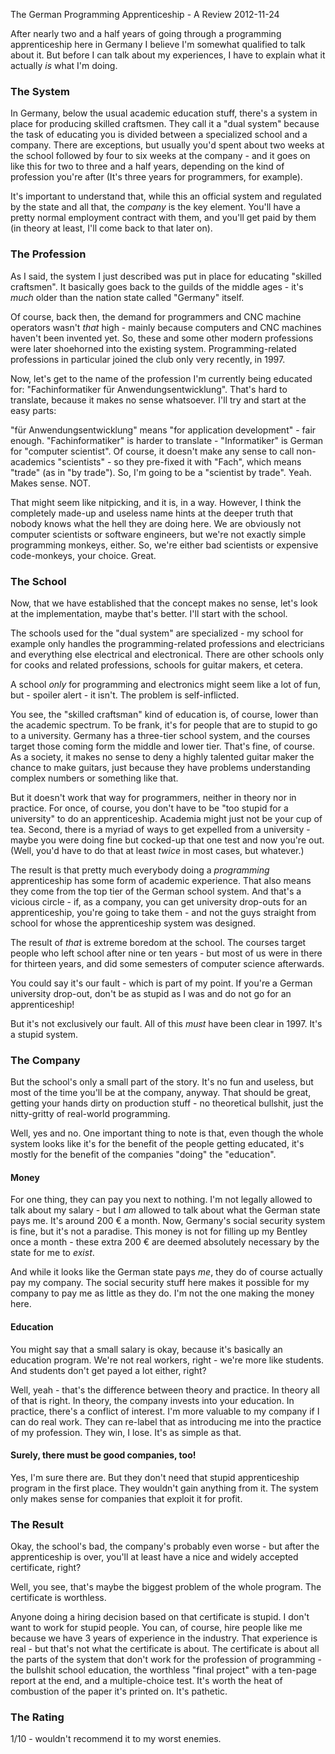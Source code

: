 The German Programming Apprenticeship - A Review
2012-11-24

After nearly two and a half years of going through a programming apprenticeship
here in Germany I believe I'm somewhat qualified to talk about it. But before
I can talk about my experiences, I have to explain what it actually *is* what
I'm doing.

### The System

In Germany, below the usual academic education stuff, there's a system in place
for producing skilled craftsmen. They call it a "dual system" because the task
of educating you is divided between a specialized school and a company.
There are exceptions, but usually you'd spent about two weeks at the school
followed by four to six weeks at the company - and it goes on like this for
two to three and a half years, depending on the kind of profession you're after
(It's three years for programmers, for example).

It's important to understand that, while this an official system and regulated
by the state and all that, the *company* is the key element. You'll have a
pretty normal employment contract with them, and you'll get paid by them
(in theory at least, I'll come back to that later on).

### The Profession

As I said, the system I just described was put in place for educating
"skilled craftsmen". It basically goes back to the guilds of the middle ages -
it's *much* older than the nation state called "Germany" itself.

Of course, back then, the demand for programmers and CNC machine operators wasn't
*that* high - mainly because computers and CNC machines haven't been invented yet.
So, these and some other modern professions were later shoehorned into the
existing system. Programming-related professions in particular joined the club
only very recently, in 1997.

Now, let's get to the name of the profession I'm currently being educated for:
"Fachinformatiker f&uuml;r Anwendungsentwicklung". That's hard to translate, because
it makes no sense whatsoever. I'll try and start at the easy parts:

"f&uuml;r Anwendungsentwicklung" means "for application development" - fair enough.
"Fachinformatiker" is harder to translate - "Informatiker" is German for
"computer scientist". Of course, it doesn't make any sense to call
non-academics "scientists" - so they pre-fixed it with "Fach", which means
"trade" (as in "by trade"). So, I'm going to be a "scientist by trade".
Yeah. Makes sense. NOT.

That might seem like nitpicking, and it is, in a way. However, I think the
completely made-up and useless name hints at the deeper truth that nobody
knows what the hell they are doing here. We are obviously not computer
scientists or software engineers, but we're not exactly simple programming
monkeys, either.  So, we're either bad scientists or expensive code-monkeys,
your choice. Great.

### The School

Now, that we have established that the concept makes no sense, let's look
at the implementation, maybe that's better. I'll start with the school.

The schools used for the "dual system" are specialized - my school for example
only handles the programming-related professions and electricians and
everything else electrical and electronical. There are other schools only for
cooks and related professions, schools for guitar makers, et cetera.

A school *only* for programming and electronics might seem like a lot of fun,
but - spoiler alert - it isn't. The problem is self-inflicted.

You see, the "skilled craftsman" kind of education is, of course, lower than the
academic spectrum. To be frank, it's for people that are to stupid to go to
a university. Germany has a three-tier school system, and the courses target
those coming form the middle and lower tier. That's fine, of course. As a
society, it makes no sense to deny a highly talented guitar maker the chance
to make guitars, just because they have problems understanding complex numbers
or something like that.

But it doesn't work that way for programmers, neither in theory nor in practice.
For once, of course, you don't have to be "too stupid for a university" to
do an apprenticeship. Academia might just not be your cup of tea. Second,
there is a myriad of ways to get expelled from a university - maybe you were
doing fine but cocked-up that one test and now you're out. (Well, you'd have
to do that at least *twice* in most cases, but whatever.)

The result is that pretty much everybody doing a *programming* apprenticeship has
some form of academic experience. That also means they come from the top tier
of the German school system. And that's a vicious circle - if, as a company,
you can get university drop-outs for an apprenticeship, you're going to take
them - and not the guys straight from school for whose the apprenticeship
system was designed.

The result of *that* is extreme boredom at the school. The courses target
people who left school after nine or ten years - but most of us were in there
for thirteen years, and did some semesters of computer science afterwards.

You could say it's our fault - which is part of my point. If you're a
German university drop-out, don't be as stupid as I was and do not go for
an apprenticeship!

But it's not exclusively our fault. All of this *must* have been clear
in 1997. It's a stupid system.

### The Company

But the school's only a small part of the story. It's no fun and useless,
but most of the time you'll be at the company, anyway. That should be
great, getting your hands dirty on production stuff - no theoretical
bullshit, just the nitty-gritty of real-world programming.

Well, yes and no. One important thing to note is that, even though
the whole system looks like it's for the benefit of the people
getting educated, it's mostly for the benefit of the companies
"doing" the "education".

#### Money

For one thing, they can pay you next to nothing. I'm not legally allowed to
talk about my salary - but I *am* allowed to talk about what the German state
pays me. It's around 200 &euro; a month. Now, Germany's social security system is
fine, but it's not a paradise. This money is not for filling up my Bentley
once a month - these extra 200 &euro; are deemed absolutely necessary by the state
for me to *exist*.

And while it looks like the German state pays *me*, they do of course actually
pay my company. The social security stuff here makes it possible for my company
to pay me as little as they do. I'm not the one making the money here.

#### Education

You might say that a small salary is okay, because it's basically an education
program. We're not real workers, right - we're more like students. And students
don't get payed a lot either, right?

Well, yeah - that's the difference between theory and practice. In theory all of
that is right. In theory, the company invests into your education. In practice,
there's a conflict of interest. I'm more valuable to my company if I can do
real work. They can re-label that as introducing me into the practice of my
profession. They win, I lose. It's as simple as that.

#### Surely, there must be good companies, too!

Yes, I'm sure there are. But they don't need that stupid apprenticeship
program in the first place. They wouldn't gain anything from it. The system
only makes sense for companies that exploit it for profit.

### The Result

Okay, the school's bad, the company's probably even worse - but after the
apprenticeship is over, you'll at least have a nice and widely accepted
certificate, right?

Well, you see, that's maybe the biggest problem of the whole program. The
certificate is worthless.

Anyone doing a hiring decision based on that certificate is stupid. I don't
want to work for stupid people. You can, of course, hire people like me because
we have 3 years of experience in the industry. That experience is real - but
that's not what the certificate is about. The certificate is about all the
parts of the system that don't work for the profession of programming - the
bullshit school education, the worthless "final project" with a ten-page report
at the end, and a multiple-choice test. It's worth the heat of combustion of
the paper it's printed on. It's pathetic.

### The Rating

1/10 - wouldn't recommend it to my worst enemies.
